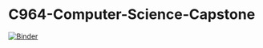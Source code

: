 # C964-Computer-Science-Capstone
[![Binder](https://mybinder.org/badge_logo.svg)](https://mybinder.org/v2/gh/kmedard/C964-Computer-Science-Capstone/main?labpath=tag_analyzer_(1)%20(1).ipynb)
